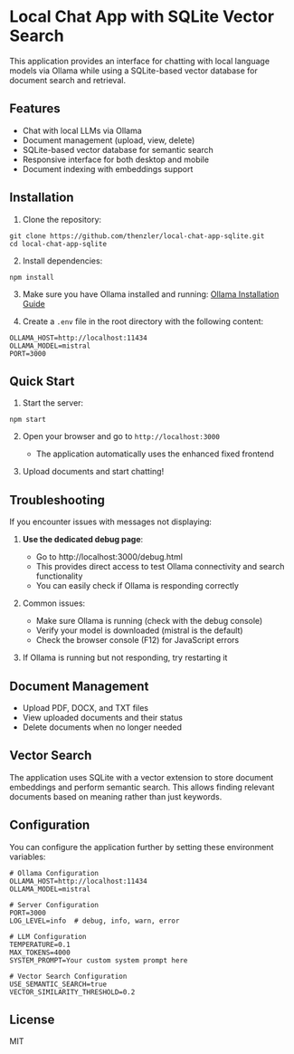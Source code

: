 # Local Chat App with SQLite Vector Search

This application provides an interface for chatting with local language models via Ollama while using a SQLite-based vector database for document search and retrieval.

## Features

- Chat with local LLMs via Ollama
- Document management (upload, view, delete)
- SQLite-based vector database for semantic search
- Responsive interface for both desktop and mobile
- Document indexing with embeddings support

## Installation

1. Clone the repository:
```
git clone https://github.com/thenzler/local-chat-app-sqlite.git
cd local-chat-app-sqlite
```

2. Install dependencies:
```
npm install
```

3. Make sure you have Ollama installed and running: 
   [Ollama Installation Guide](https://github.com/ollama/ollama)

4. Create a `.env` file in the root directory with the following content:
```
OLLAMA_HOST=http://localhost:11434
OLLAMA_MODEL=mistral
PORT=3000
```

## Quick Start

1. Start the server:
```
npm start
```

2. Open your browser and go to `http://localhost:3000`
   - The application automatically uses the enhanced fixed frontend

3. Upload documents and start chatting!

## Troubleshooting

If you encounter issues with messages not displaying:

1. **Use the dedicated debug page**:
   - Go to http://localhost:3000/debug.html
   - This provides direct access to test Ollama connectivity and search functionality
   - You can easily check if Ollama is responding correctly
   
2. Common issues:
   - Make sure Ollama is running (check with the debug console)
   - Verify your model is downloaded (mistral is the default)
   - Check the browser console (F12) for JavaScript errors

3. If Ollama is running but not responding, try restarting it

## Document Management

- Upload PDF, DOCX, and TXT files
- View uploaded documents and their status
- Delete documents when no longer needed

## Vector Search

The application uses SQLite with a vector extension to store document embeddings and perform semantic search. This allows finding relevant documents based on meaning rather than just keywords.

## Configuration

You can configure the application further by setting these environment variables:

```
# Ollama Configuration
OLLAMA_HOST=http://localhost:11434
OLLAMA_MODEL=mistral

# Server Configuration
PORT=3000
LOG_LEVEL=info  # debug, info, warn, error

# LLM Configuration
TEMPERATURE=0.1
MAX_TOKENS=4000
SYSTEM_PROMPT=Your custom system prompt here

# Vector Search Configuration
USE_SEMANTIC_SEARCH=true
VECTOR_SIMILARITY_THRESHOLD=0.2
```

## License

MIT
